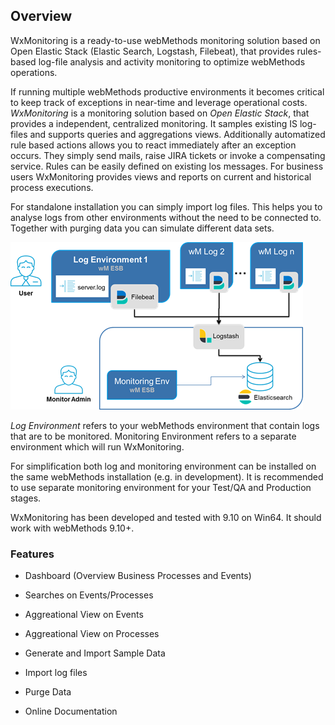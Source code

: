 ## Overview
WxMonitoring is a ready-to-use webMethods monitoring solution based on Open Elastic Stack (Elastic Search, Logstash, Filebeat), that provides rules-based log-file analysis and activity monitoring to optimize webMethods operations.

If running multiple webMethods productive environments it becomes critical to keep track of exceptions in near-time and leverage operational costs. _WxMonitoring_ is a monitoring solution based on _Open Elastic Stack_, that provides a independent, centralized monitoring. It samples existing IS log-files and supports queries and aggregations views. Additionally automatized rule based actions allows you to react immediately after an exception occurs. They simply send mails, raise JIRA tickets or invoke a compensating service. Rules can be easily defined on existing los messages. For business users WxMonitoring provides views and reports on current and historical process executions.

For standalone installation you can simply import log files. This helps you to analyse logs from other environments without the need to be connected to. Together with purging data you can simulate different data sets. 


![System Architecture](img/architecture.png)

_Log Environment_ refers to your webMethods environment that contain logs that are to be monitored. Monitoring Environment refers to a separate environment which will run WxMonitoring.

For simplification both log and monitoring environment can be installed on the same webMethods installation (e.g. in development). It is recommended to use separate monitoring environment for your Test/QA and Production stages.

WxMonitoring has been developed and tested with 9.10 on Win64. It should work with webMethods 9.10+.

### Features

* Dashboard (Overview Business Processes and Events)
* Searches on Events/Processes
* Aggreational View on Events
* Aggreational View on Processes
* Generate and Import Sample Data
* Import log files
* Purge Data

* Online Documentation
